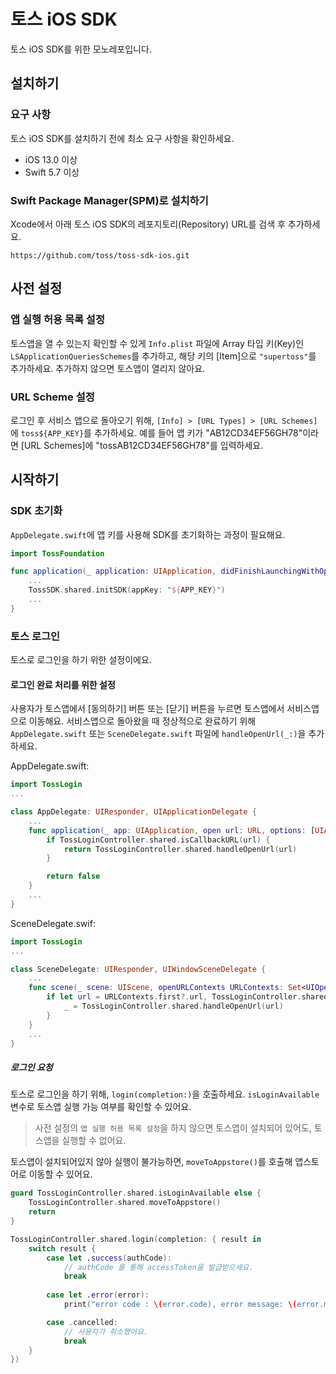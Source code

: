# 토스 iOS SDK
토스 iOS SDK를 위한 모노레포입니다.

## 설치하기
### 요구 사항
토스 iOS SDK를 설치하기 전에 최소 요구 사항을 확인하세요.

- iOS 13.0 이상
- Swift 5.7 이상

### Swift Package Manager(SPM)로 설치하기
Xcode에서 아래 토스 iOS SDK의 레포지토리(Repository) URL를 검색 후 추가하세요.
```
https://github.com/toss/toss-sdk-ios.git
```

## 사전 설정
### 앱 실행 허용 목록 설정
토스앱을 열 수 있는지 확인할 수 있게 `Info.plist` 파일에 Array 타입 키(Key)인 `LSApplicationQueriesSchemes`를 추가하고, 해당 키의 [Item]으로 `"supertoss"`를 추가하세요.
추가하지 않으면 토스앱이 열리지 않아요.

### URL Scheme 설정
로그인 후 서비스 앱으로 돌아오기 위해, `[Info] > [URL Types] > [URL Schemes]`에 `toss${APP_KEY}`를 추가하세요.
예를 들어 앱 키가 "AB12CD34EF56GH78"이라면 [URL Schemes]에 "tossAB12CD34EF56GH78"를 입력하세요.

## 시작하기
### SDK 초기화
`AppDelegate.swift`에 앱 키를 사용해 SDK를 초기화하는 과정이 필요해요. 
```swift
import TossFoundation

func application(_ application: UIApplication, didFinishLaunchingWithOptions launchOptions: [UIApplication.LaunchOptionsKey: Any]?) -> Bool {
    ...
    TossSDK.shared.initSDK(appKey: "${APP_KEY}")
    ...
}
```

### 토스 로그인 
토스로 로그인을 하기 위한 설정이에요.

#### 로그인 완료 처리를 위한 설정
사용자가 토스앱에서 [동의하기] 버튼 또는 [닫기] 버튼을 누르면 토스앱에서 서비스앱으로 이동해요.
서비스앱으로 돌아왔을 때 정상적으로 완료하기 위해 `AppDelegate.swift` 또는 `SceneDelegate.swift` 파일에 `handleOpenUrl(_:)`을 추가하세요.

AppDelegate.swift: 
```swift
import TossLogin
...

class AppDelegate: UIResponder, UIApplicationDelegate {
    ...
    func application(_ app: UIApplication, open url: URL, options: [UIApplication.OpenURLOptionsKey : Any] = [:]) -> Bool {
        if TossLoginController.shared.isCallbackURL(url) {
            return TossLoginController.shared.handleOpenUrl(url)
        }

        return false
    }
    ...
}
```

SceneDelegate.swif:
```swift
import TossLogin
...

class SceneDelegate: UIResponder, UIWindowSceneDelegate {
    ...
    func scene(_ scene: UIScene, openURLContexts URLContexts: Set<UIOpenURLContext>) {
        if let url = URLContexts.first?.url, TossLoginController.shared.isCallbackURL(url) {
            _ = TossLoginController.shared.handleOpenUrl(url)
        }
    }
    ...
}
```

##### 로그인 요청
토스로 로그인을 하기 위해, `login(completion:)`을 호출하세요.
`isLoginAvailable` 변수로 토스앱 실행 가능 여부를 확인할 수 있어요. 
> 사전 설정의 `앱 실행 허용 목록 설정`을 하지 않으면 토스앱이 설치되어 있어도, 토스앱을 실행할 수 없어요.

토스앱이 설치되어있지 않아 실행이 불가능하면, `moveToAppstore()`를 호출해 앱스토어로 이동할 수 있어요.

```swift
guard TossLoginController.shared.isLoginAvailable else {
    TossLoginController.shared.moveToAppstore()
    return
}

TossLoginController.shared.login(completion: { result in
    switch result {
        case let .success(authCode):
            // authCode 를 통해 accessToken을 발급받으세요.
            break
                    
        case let .error(error):
            print("error code : \(error.code), error message: \(error.message)")

        case .cancelled:
            // 사용자가 취소했어요.
            break
    }
})
```
